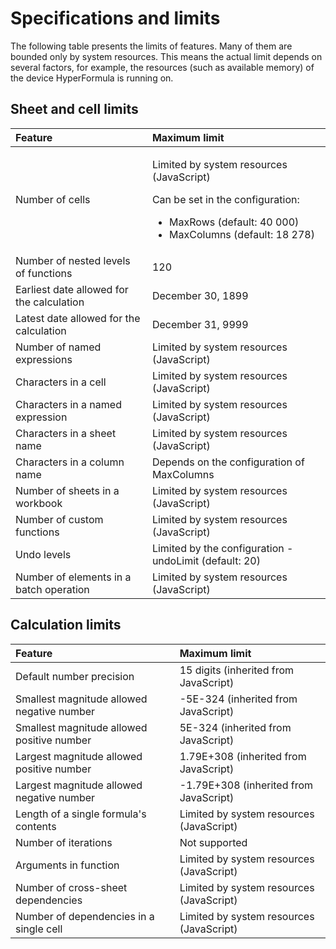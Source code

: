 # Specifications and limits

The following table presents the limits of features. Many of them
are bounded only by system resources. This means the actual
limit depends on several factors, for example,
the resources (such as available memory) of the device HyperFormula
is running on.

## Sheet and cell limits

<table>
  <thead>
    <tr>
      <th style="text-align:left">Feature</th>
      <th style="text-align:left">Maximum limit</th>
    </tr>
  </thead>
  <tbody>
    <tr>
      <td style="text-align:left">Number of cells</td>
      <td style="text-align:left">
        <p>Limited by system resources (JavaScript)</p>
        <p></p>
        <p>Can be set in the configuration:</p>
        <ul>
          <li>MaxRows (default: 40 000)</li>
          <li>MaxColumns (default: 18 278)</li>
        </ul>
      </td>
    </tr>
    <tr>
      <td style="text-align:left">Number of nested levels of functions</td>
      <td style="text-align:left">120</td>
    </tr>
    <tr>
      <td style="text-align:left">Earliest date allowed for the calculation</td>
      <td style="text-align:left">December 30, 1899</td>
    </tr>
    <tr>
      <td style="text-align:left">Latest date allowed for the calculation</td>
      <td style="text-align:left">December 31, 9999</td>
    </tr>
    <tr>
      <td style="text-align:left">Number of named expressions</td>
      <td style="text-align:left">Limited by system resources (JavaScript)</td>
    </tr>
    <tr>
      <td style="text-align:left">Characters in a cell</td>
      <td style="text-align:left">Limited by system resources (JavaScript)</td>
    </tr>
    <tr>
      <td style="text-align:left">Characters in a named expression</td>
      <td style="text-align:left">Limited by system resources (JavaScript)</td>
    </tr>
    <tr>
      <td style="text-align:left">Characters in a sheet name</td>
      <td style="text-align:left">Limited by system resources (JavaScript)</td>
    </tr>
    <tr>
      <td style="text-align:left">Characters in a column name</td>
      <td style="text-align:left">Depends on the configuration of MaxColumns</td>
    </tr>
    <tr>
      <td style="text-align:left">Number of sheets in a workbook</td>
      <td style="text-align:left">Limited by system resources (JavaScript)</td>
    </tr>
    <tr>
      <td style="text-align:left">Number of custom functions</td>
      <td style="text-align:left">Limited by system resources (JavaScript)</td>
    </tr>
    <tr>
      <td style="text-align:left">Undo levels</td>
      <td style="text-align:left">Limited by the configuration - undoLimit (default: 20)</td>
    </tr>
    <tr>
      <td style="text-align:left">Number of elements in a batch operation</td>
      <td style="text-align:left">Limited by system resources (JavaScript)</td>
    </tr>
  </tbody>
</table>

## Calculation limits

| Feature | Maximum limit |
| :--- | :--- |
| Default number precision | 15 digits (inherited from JavaScript) |
| Smallest magnitude allowed negative number | -5E-324 (inherited from JavaScript) |
| Smallest magnitude allowed positive number | 5E-324 (inherited from JavaScript) |
| Largest magnitude allowed positive number | 1.79E+308 (inherited from JavaScript) |
| Largest magnitude allowed negative number | -1.79E+308 (inherited from JavaScript) |
| Length of a single formula's contents | Limited by system resources (JavaScript) |
| Number of iterations | Not supported |
| Arguments in function | Limited by system resources (JavaScript) |
| Number of cross-sheet dependencies | Limited by system resources (JavaScript) |
| Number of dependencies in a single cell | Limited by system resources (JavaScript) |